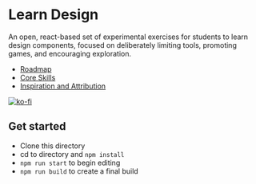 # Learn Design

An open, react-based set of experimental exercises for students to learn design components, focused on deliberately limiting tools, promoting games, and encouraging exploration.

- [Roadmap](https://github.com/ashleykolodziej/learn-design/projects/3)
- [Core Skills](https://github.com/ashleykolodziej/learn-design/projects/1)
- [Inspiration and Attribution](https://github.com/ashleykolodziej/learn-design/projects/2)

[![ko-fi](https://www.ko-fi.com/img/githubbutton_sm.svg)](https://ko-fi.com/Q5Q21MJMR)

## Get started

- Clone this directory
- cd to directory and `npm install`
- `npm run start` to begin editing
- `npm run build` to create a final build
